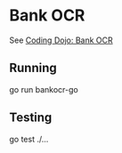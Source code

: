 # Bank OCR

See [Coding Dojo: Bank OCR](http://codingdojo.org/kata/BankOCR/)

## Running

go run bankocr-go

## Testing

go test ./...
